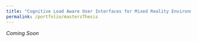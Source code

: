 ```yaml
---
title: "Cognitive Load Aware User Interfaces for Mixed Reality Environments"
permalink: /portfolio/mastersThesis
---
```


*Coming Soon*
